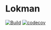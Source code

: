 # Lokman

[![Build](https://github.com/vchirikov/lokman/workflows/Build/badge.svg)](https://github.com/vchirikov/lokman/actions?query=workflow%3A%22Build%22)
[![codecov](https://codecov.io/gh/vchirikov/lokman/branch/master/graph/badge.svg)](https://codecov.io/gh/vchirikov/lokman)
